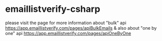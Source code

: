 # emaillistverify-csharp

please visit the page for more information about "bulk" api https://app.emaillistverify.com/pages/apiBulkEmails 
& also about "one by one" api https://app.emaillistverify.com/pages/apiOneByOne 
